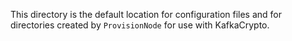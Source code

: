 This directory is the default location for configuration files and for directories created by `ProvisionNode` for use with KafkaCrypto.
